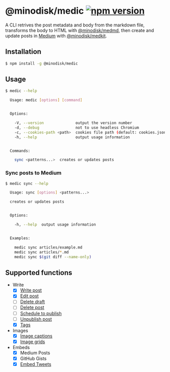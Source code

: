 # @minodisk/medic [![npm version](https://img.shields.io/npm/v/@minodisk/medic.svg?style=flat-square)](https://www.npmjs.com/package/@minodisk/medic)

A CLI retrives the post metadata and body from the markdown file, transforms the body to HTML with [@minodisk/medmd](https://github.com/minodisk/medic/tree/master/packages/medic), then create and update posts in [Medium](https://medium.com/) with [@minodisk/medkit](https://github.com/minodisk/medic/tree/master/packages/medkit).

## Installation

```sh
$ npm install -g @minodisk/medic
```

## Usage

```sh
$ medic --help

  Usage: medic [options] [command]


  Options:

    -V, --version              output the version number
    -d, --debug                not to use headless Chromium
    -c, --cookies-path <path>  cookies file path (default: cookies.json)
    -h, --help                 output usage information


  Commands:

    sync <patterns...>  creates or updates posts
```

### Sync posts to Medium

```sh
$ medic sync --help

  Usage: sync [options] <patterns...>

  creates or updates posts


  Options:

    -h, --help  output usage information


  Examples:

    medic sync articles/example.md
    medic sync articles/*.md
    medic sync $(git diff --name-only)
```

## Supported functions

* Write
  * [x] [Write post](https://help.medium.com/hc/en-us/articles/225168768-Write-post)
  * [x] [Edit post](https://help.medium.com/hc/en-us/articles/215194537-Edit-post)
  * [ ] [Delete draft](https://help.medium.com/hc/en-us/articles/215591007-Delete-draft)
  * [ ] [Delete post](https://help.medium.com/hc/en-us/articles/214896058-Delete-post)
  * [ ] [Schedule to publish](https://help.medium.com/hc/en-us/articles/216650227-Schedule-to-publish)
  * [ ] [Unpublish post](https://help.medium.com/hc/en-us/articles/227056408-How-do-I-unpublish-a-post-)
  * [x] [Tags](https://help.medium.com/hc/en-us/articles/214741038-Tags)
* Images
  * [x] [Image captions](https://help.medium.com/hc/en-us/articles/115004808787-Image-captions)
  * [x] [Image grids](https://help.medium.com/hc/en-us/articles/115004808587-Image-grids)
* Embeds
  * [x] Medium Posts
  * [x] GitHub Gists
  * [x] [Embed Tweets](https://help.medium.com/hc/en-us/articles/216196547-Embed-Tweets)
